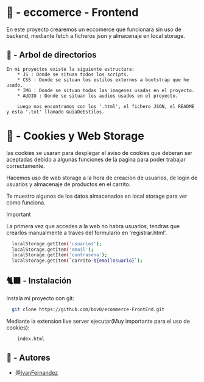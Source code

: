# 🏪 - eccomerce - Frontend

En este proyecto crearemos un eccomerce que funcionara sin uso de backend, mediante fetch a ficheros json y almacenaje en local storage.

## 📝 - Arbol de directorios

    En mi proyectos existe la siguiente estructura:
        * JS : Donde se situan todos los scripts.
        * CSS : Donde se situan los estilos externos a bootstrap que he usado.
        * IMG : Donde se situan todas las imagenes usadas en el proyecto.
        * AUDIO : Donde se situan los audios usados en el proyecto.

        Luego nos encontramos con los '.html', el fichero JSON, el README y esta '.txt' llamado GuiaDeEstilos.

# 🍪 - Cookies y Web Storage

las cookies se usaran para desplegar el aviso de cookies que deberan ser aceptadas debido a algunas funciones de la pagina para poder trabajar correctamente.

Hacemos uso de web storage a la hora de creacion de usuarios, de login de usuarios y almacenaje de productos en el carrito.

Te muestro algunos de los datos almacenados en local storage para ver como funciona.

> [!IMPORTANT]
> La primera vez que accedes a la web no habra usuarios, tendras que crearlos manualmente a traves del formulario en 'registrar.html'.

```bash
  localStorage.getItem('usuarios');
  localStorage.getItem('email');
  localStorage.getItem('contrasena');
  localStorage.getItem(`carrito-${emailUsuario}`);
```

## 🐈‍⬛ - Instalación

Instala mi proyecto con git:

```bash
  git clone https://github.com/bov0/ecommerce-FrontEnd.git
```

Mediante la extension live server ejecutar(Muy importante para el uso de cookies):
```bash
    index.html
```
## 🙎 - Autores

- [@IvanFernandez](https://www.github.com/bov0)
